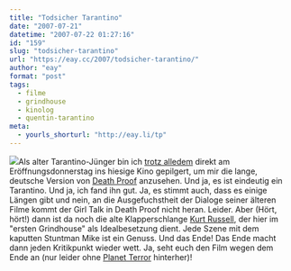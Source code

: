 ```yaml
---
title: "Todsicher Tarantino"
date: "2007-07-21"
datetime: "2007-07-22 01:27:16"
id: "159"
slug: "todsicher-tarantino"
url: "https://eay.cc/2007/todsicher-tarantino/"
author: "eay"
format: "post"
tags:
  - filme
  - grindhouse
  - kinolog
  - quentin-tarantino
meta:
  - yourls_shorturl: "http://eay.li/tp"
---
```


![](/uploads/2007/deathproof.jpg)Als alter Tarantino-Jünger bin ich [trotz alledem](//eay.cc/2007/liebe-filmindustrie/) direkt am Eröffnungsdonnerstag ins hiesige Kino gepilgert, um mir die lange, deutsche Version von [Death Proof](http://www.imdb.com/title/tt1028528/) anzusehen. Und ja, es ist eindeutig ein Tarantino. Und ja, ich fand ihn gut. Ja, es stimmt auch, dass es einige Längen gibt und nein, an die Ausgefuchstheit der Dialoge seiner älteren Filme kommt der Girl Talk in Death Proof nicht heran. Leider. Aber (Hört, hört!) dann ist da noch die alte Klapperschlange [Kurt Russell](http://www.vanityfair.de/articles/kultur/kurt-russell/2007/07/18/02159/), der hier im "ersten Grindhouse" als Idealbesetzung dient. Jede Szene mit dem kaputten Stuntman Mike ist ein Genuss. Und das Ende! Das Ende macht dann jeden Kritikpunkt wieder wett. Ja, seht euch den Film wegen dem Ende an (nur leider ohne [Planet Terror](http://www.imdb.com/title/tt0462322/) hinterher)!
